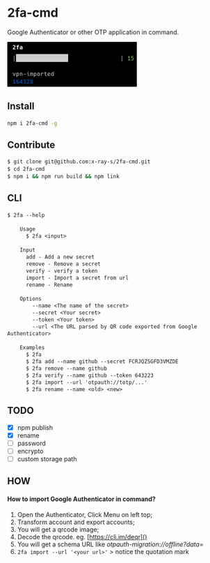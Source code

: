 # 2fa-cmd

Google Authenticator or other OTP application in command.

![screenshot](screenshot.png)

## Install

```bash
npm i 2fa-cmd -g
```

## Contribute

```bash
$ git clone git@github.com:x-ray-s/2fa-cmd.git
$ cd 2fa-cmd
$ npm i && npm run build && npm link
```

## CLI

```
$ 2fa --help

	Usage
	  $ 2fa <input>

	Input
	  add - Add a new secret
	  remove - Remove a secret
	  verify - verify a token
	  import - Import a secret from url
	  rename - Rename

	Options
		--name <The name of the secret>
		--secret <Your secret>
		--token <Your token>
		--url <The URL parsed by QR code exported from Google Authenticator>

	Examples
	  $ 2fa
	  $ 2fa add --name github --secret FCRJQZSGFD3VMZDE
	  $ 2fa remove --name github
	  $ 2fa verify --name github --token 643223
	  $ 2fa import --url 'otpauth://totp/...'
	  $ 2fa rename --name <old> <new>
```

## TODO

- [x] npm publish
- [x] rename
- [ ] password
- [ ] encrypto
- [ ] custom storage path

## HOW

#### How to import Google Authenticator in command?

1. Open the Authenticator, Click Menu on left top;
2. Transform account and export accounts;
3. You will get a qrcode image;
4. Decode the qrcode. eg. [https://cli.im/deqr]()
5. You will get a schema URL like _otpauth-migration://offline?data=_
6. `2fa import --url '<your url>'` > notice the quotation mark
